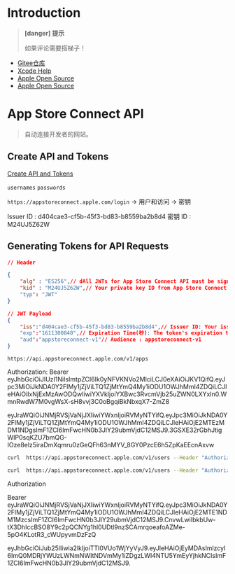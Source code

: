 # Introduction

> **[danger] 提示**
>
> 如果评论需要搭梯子！

* [Gitee仓库](https://gitee.com/samcoding/iOSExample.git)
* [Xcode Help](https://help.apple.com/xcode/mac/current/#/)
* [Apple Open Source](https://opensource.apple.com/source/)
* [Apple Open Source](https://opensource.apple.com)


# App Store Connect API

> 自动连接开发者的网站。

## Create API and Tokens

[Create API and Tokens](https://developer.apple.com/documentation/appstoreconnectapi/creating_api_keys_for_app_store_connect_api)

`usernames` 
`passwords`

`https://appstoreconnect.apple.com/login` -> 用户和访问 -> 密钥

Issuer ID : d404cae3-cf5b-45f3-bd83-b8559ba2b8d4
密钥 ID : M24UJ5Z62W

## Generating Tokens for API Requests

```json
// Header

{
	"alg" : "ES256",// dAll JWTs for App Store Connect API must be signed with ES256 encryption 
	"kid" : "M24UJ5Z62W",// Your private key ID from App Store Connect (Ex: 2X9R4HXF34)
    "typ": "JWT"
}

// JWT Payload
{
	"iss":"d404cae3-cf5b-45f3-bd83-b8559ba2b8d4",// Issuer ID: Your issuer ID from the API Keys page in App Store Connect (Ex: 57246542-96fe-1a63-e053-0824d011072a)
	"exp":"1611300840",// Expiration Time(秒): The token's expiration time, in Unix epoch time; tokens that expire more than 20 minutes in the future are not valid (Ex: 1528408800)
	"aud":"appstoreconnect-v1"// Audience : appstoreconnect-v1
}
```

`https://api.appstoreconnect.apple.com/v1/apps`



Authorization: Bearer eyJhbGciOiJIUzI1NiIsImtpZCI6Ik0yNFVKNVo2MlciLCJ0eXAiOiJKV1QifQ.eyJpc3MiOiJkNDA0Y2FlMy1jZjViLTQ1ZjMtYmQ4My1iODU1OWJhMmI4ZDQiLCJleHAiOiIxNjExMzAwODQwIiwiYXVkIjoiYXBwc3RvcmVjb25uZWN0LXYxIn0.WmnRwdW7M0vgWsX-sH8vvj3C0oBgqiBkNbxqX7-ZmZ8

eyJraWQiOiJNMjRVSjVaNjJXIiwiYWxnIjoiRVMyNTYifQ.eyJpc3MiOiJkNDA0Y2FlMy1jZjViLTQ1ZjMtYmQ4My1iODU1OWJhMmI4ZDQiLCJleHAiOjE2MTEzMDM1NDgsImF1ZCI6ImFwcHN0b3JlY29ubmVjdC12MSJ9.3GSXE32rGbhJtigWIP0sqKZU7bmQG-IOze8elz5iraDmXqmru0zGeQFh63nMYV_8GY0PzcE6h5ZpKaEEcnAxvw


```sh
curl  https://api.appstoreconnect.apple.com/v1/users --Header "Authorization: Bearer eyJraWQiOiJNMjRVSjVaNjJXIiwiYWxnIjoiRVMyNTYifQ.eyJpc3MiOiJkNDA0Y2FlMy1jZjViLTQ1ZjMtYmQ4My1iODU1OWJhMmI4ZDQiLCJleHAiOjE2MTEzMDM1NDgsImF1ZCI6ImFwcHN0b3JlY29ubmVjdC12MSJ9.3GSXE32rGbhJtigWIP0sqKZU7bmQG-IOze8elz5iraDmXqmru0zGeQFh63nMYV_8GY0PzcE6h5ZpKaEEcnAxvw"

curl  https://api.appstoreconnect.apple.com/v1/users --Header "Authorization: Bearer eyJraWQiOiJNMjRVSjVaNjJXIiwiYWxnIjoiRVMyNTYifQ.eyJpc3MiOiJkNDA0Y2FlMy1jZjViLTQ1ZjMtYmQ4My1iODU1OWJhMmI4ZDQiLCJleHAiOjE2MTEzMDM3MzAsImF1ZCI6ImFwcHN0b3JlY29ubmVjdC12MSJ9.xSkJCjMxADPX7V1JMdShAdo9XXCm3QRyOvBplqXjKYBOMc0SvsJOJkP49jAf8weTl_gXM5N4yZWuHUI4Er_5dw"

```

Authorization

Bearer eyJraWQiOiJNMjRVSjVaNjJXIiwiYWxnIjoiRVMyNTYifQ.eyJpc3MiOiJkNDA0Y2FlMy1jZjViLTQ1ZjMtYmQ4My1iODU1OWJhMmI4ZDQiLCJleHAiOjE2MTE1NDM1MzcsImF1ZCI6ImFwcHN0b3JlY29ubmVjdC12MSJ9.CnvwLwiIbkbUw-tX3DhIccBSO8Y9c2pQCNYg1hl0UDtl9nzSCAmrqoeafoAZMe-5pO4KLotR3_cWUpyvmDzFzQ


eyJhbGciOiJub25lIiwia2lkIjoiTTI0VUo1WjYyVyJ9.eyJleHAiOjEyMDAsImlzcyI6ImQ0MDRjYWUzLWNmNWItNDVmMy1iZDgzLWI4NTU5YmEyYjhkNCIsImF1ZCI6ImFwcHN0b3JlY29ubmVjdC12MSJ9.
